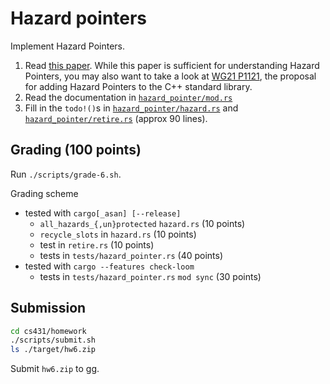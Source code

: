 # Hazard pointers
Implement Hazard Pointers.

1. Read [this paper](https://ieeexplore.ieee.org/document/1291819).
   While this paper is sufficient for understanding Hazard Pointers,
   you may also want to take a look at [WG21 P1121](http://wg21.link/P1121),
   the proposal for adding Hazard Pointers to the C++ standard library.
2. Read the documentation in [`hazard_pointer/mod.rs`](../src/hazard_pointer/mod.rs)
3. Fill in the `todo!()`s in
   [`hazard_pointer/hazard.rs`](../src/hazard_pointer/hazard.rs) and
   [`hazard_pointer/retire.rs`](../src/hazard_pointer/retire.rs)
   (approx 90 lines).

## Grading (100 points)
Run `./scripts/grade-6.sh`.

Grading scheme
* tested with `cargo[_asan] [--release]`
    * `all_hazards_{,un}protected` `hazard.rs` (10 points)
    * `recycle_slots` in `hazard.rs` (10 points)
    * test in `retire.rs` (10 points)
    * tests in `tests/hazard_pointer.rs` (40 points)
* tested with `cargo --features check-loom`
    * tests in `tests/hazard_pointer.rs` `mod sync` (30 points)

## Submission
```bash
cd cs431/homework
./scripts/submit.sh
ls ./target/hw6.zip
```
Submit `hw6.zip` to gg.
